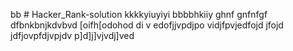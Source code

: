 bb # Hacker_Rank-solution
kkkkyiuyiyi
bbbbhkiiy
ghnf
gnfnfgf
dfbnkbnjkdvbvd
[oifh[odohod
di
v
edofjjvpdjpo
vidjfpvjedfojd
jfojd
jdfjovpfdjvpjdv
p]d]j]vjvdj]ved
